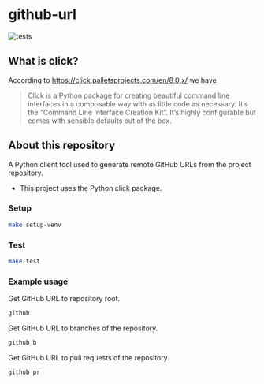 # github-url

![tests](https://github.com/adriaanmolendijk/github-remote-url/actions/workflows/main.yml/badge.svg)

## What is click?
According to https://click.palletsprojects.com/en/8.0.x/ we have 
> Click is a Python package for creating beautiful command line interfaces in a composable way with as little code as necessary. It’s the “Command Line Interface Creation Kit”. It’s highly configurable but comes with sensible defaults out of the box.

## About this repository
A Python client tool used to generate remote GitHub URLs from the project repository.
- This project uses the Python click package.

### Setup 
```bash
make setup-venv
```

### Test
```bash
make test
```

### Example usage
Get GitHub URL to repository root.
```bash
github
```

Get GitHub URL to branches of the repository.
```bash
github b
```

Get GitHub URL to pull requests of the repository.
```bash
github pr
```
